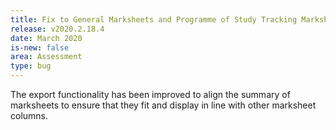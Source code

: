 ```yaml
---
title: Fix to General Marksheets and Programme of Study Tracking Marksheets
release: v2020.2.18.4
date: March 2020
is-new: false
area: Assessment
type: bug
---
```


The export functionality has been improved to align the summary of marksheets to ensure that they fit and display in line with other marksheet columns.

